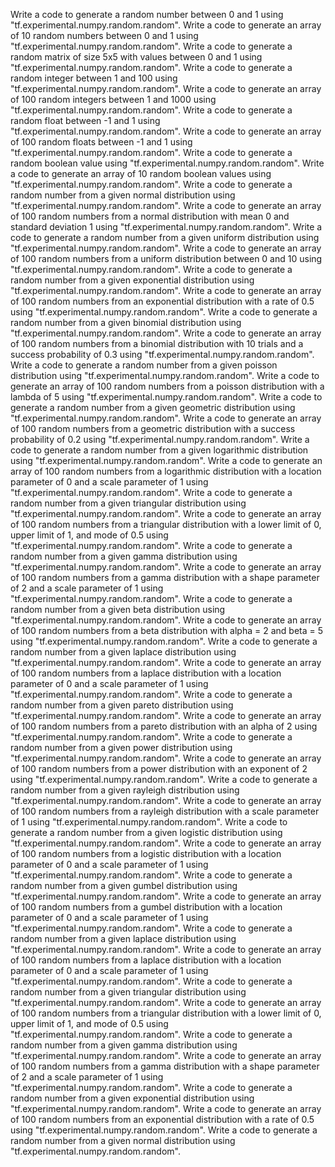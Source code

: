 Write a code to generate a random number between 0 and 1 using "tf.experimental.numpy.random.random".
Write a code to generate an array of 10 random numbers between 0 and 1 using "tf.experimental.numpy.random.random".
Write a code to generate a random matrix of size 5x5 with values between 0 and 1 using "tf.experimental.numpy.random.random".
Write a code to generate a random integer between 1 and 100 using "tf.experimental.numpy.random.random".
Write a code to generate an array of 100 random integers between 1 and 1000 using "tf.experimental.numpy.random.random".
Write a code to generate a random float between -1 and 1 using "tf.experimental.numpy.random.random".
Write a code to generate an array of 100 random floats between -1 and 1 using "tf.experimental.numpy.random.random".
Write a code to generate a random boolean value using "tf.experimental.numpy.random.random".
Write a code to generate an array of 10 random boolean values using "tf.experimental.numpy.random.random".
Write a code to generate a random number from a given normal distribution using "tf.experimental.numpy.random.random".
Write a code to generate an array of 100 random numbers from a normal distribution with mean 0 and standard deviation 1 using "tf.experimental.numpy.random.random".
Write a code to generate a random number from a given uniform distribution using "tf.experimental.numpy.random.random".
Write a code to generate an array of 100 random numbers from a uniform distribution between 0 and 10 using "tf.experimental.numpy.random.random".
Write a code to generate a random number from a given exponential distribution using "tf.experimental.numpy.random.random".
Write a code to generate an array of 100 random numbers from an exponential distribution with a rate of 0.5 using "tf.experimental.numpy.random.random".
Write a code to generate a random number from a given binomial distribution using "tf.experimental.numpy.random.random".
Write a code to generate an array of 100 random numbers from a binomial distribution with 10 trials and a success probability of 0.3 using "tf.experimental.numpy.random.random".
Write a code to generate a random number from a given poisson distribution using "tf.experimental.numpy.random.random".
Write a code to generate an array of 100 random numbers from a poisson distribution with a lambda of 5 using "tf.experimental.numpy.random.random".
Write a code to generate a random number from a given geometric distribution using "tf.experimental.numpy.random.random".
Write a code to generate an array of 100 random numbers from a geometric distribution with a success probability of 0.2 using "tf.experimental.numpy.random.random".
Write a code to generate a random number from a given logarithmic distribution using "tf.experimental.numpy.random.random".
Write a code to generate an array of 100 random numbers from a logarithmic distribution with a location parameter of 0 and a scale parameter of 1 using "tf.experimental.numpy.random.random".
Write a code to generate a random number from a given triangular distribution using "tf.experimental.numpy.random.random".
Write a code to generate an array of 100 random numbers from a triangular distribution with a lower limit of 0, upper limit of 1, and mode of 0.5 using "tf.experimental.numpy.random.random".
Write a code to generate a random number from a given gamma distribution using "tf.experimental.numpy.random.random".
Write a code to generate an array of 100 random numbers from a gamma distribution with a shape parameter of 2 and a scale parameter of 1 using "tf.experimental.numpy.random.random".
Write a code to generate a random number from a given beta distribution using "tf.experimental.numpy.random.random".
Write a code to generate an array of 100 random numbers from a beta distribution with alpha = 2 and beta = 5 using "tf.experimental.numpy.random.random".
Write a code to generate a random number from a given laplace distribution using "tf.experimental.numpy.random.random".
Write a code to generate an array of 100 random numbers from a laplace distribution with a location parameter of 0 and a scale parameter of 1 using "tf.experimental.numpy.random.random".
Write a code to generate a random number from a given pareto distribution using "tf.experimental.numpy.random.random".
Write a code to generate an array of 100 random numbers from a pareto distribution with an alpha of 2 using "tf.experimental.numpy.random.random".
Write a code to generate a random number from a given power distribution using "tf.experimental.numpy.random.random".
Write a code to generate an array of 100 random numbers from a power distribution with an exponent of 2 using "tf.experimental.numpy.random.random".
Write a code to generate a random number from a given rayleigh distribution using "tf.experimental.numpy.random.random".
Write a code to generate an array of 100 random numbers from a rayleigh distribution with a scale parameter of 1 using "tf.experimental.numpy.random.random".
Write a code to generate a random number from a given logistic distribution using "tf.experimental.numpy.random.random".
Write a code to generate an array of 100 random numbers from a logistic distribution with a location parameter of 0 and a scale parameter of 1 using "tf.experimental.numpy.random.random".
Write a code to generate a random number from a given gumbel distribution using "tf.experimental.numpy.random.random".
Write a code to generate an array of 100 random numbers from a gumbel distribution with a location parameter of 0 and a scale parameter of 1 using "tf.experimental.numpy.random.random".
Write a code to generate a random number from a given laplace distribution using "tf.experimental.numpy.random.random".
Write a code to generate an array of 100 random numbers from a laplace distribution with a location parameter of 0 and a scale parameter of 1 using "tf.experimental.numpy.random.random".
Write a code to generate a random number from a given triangular distribution using "tf.experimental.numpy.random.random".
Write a code to generate an array of 100 random numbers from a triangular distribution with a lower limit of 0, upper limit of 1, and mode of 0.5 using "tf.experimental.numpy.random.random".
Write a code to generate a random number from a given gamma distribution using "tf.experimental.numpy.random.random".
Write a code to generate an array of 100 random numbers from a gamma distribution with a shape parameter of 2 and a scale parameter of 1 using "tf.experimental.numpy.random.random".
Write a code to generate a random number from a given exponential distribution using "tf.experimental.numpy.random.random".
Write a code to generate an array of 100 random numbers from an exponential distribution with a rate of 0.5 using "tf.experimental.numpy.random.random".
Write a code to generate a random number from a given normal distribution using "tf.experimental.numpy.random.random".